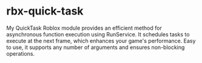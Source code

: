 # rbx-quick-task
My QuickTask Roblox module provides an efficient method for asynchronous function execution using RunService. It schedules tasks to execute at the next frame, which enhances your game's performance. Easy to use, it supports any number of arguments and ensures non-blocking operations. 
